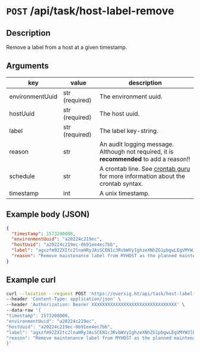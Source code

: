 # `POST` /api/task/host-label-remove

## Description

Remove a label from a host at a given timestamp.

## Arguments

| key             | value          | description                                                                                              |
| --------------- | -------------- | -------------------------------------------------------------------------------------------------------- |
| environmentUuid | str (required) | The environment uuid.                                                                                    |
| hostUuid        | str (required) | The host uuid.                                                                                           |
| label           | str (required) | The label key-string.                                                                                    |
| reason          | str            | An audit logging message. Although not required, it is **recommended** to add a reason!!                 |
| schedule        | str            | A crontab line. See [crontab guru](https://crontab.guru/) for more information about the crontab syntax. |
| timestamp       | int            | A unix timestamp.                                                                                        |

## Example body (JSON)

```json
{
  "timestamp": 1573200000,
  "environmentUuid": "a20224c219ec",
  "hostUuid": "a20224c219ec-0b91ee4ec7bb",
  "label": "agxzfm92ZXItc2lnaHRyJAsSCEN1c3RvbWVyIghzeXNhZG1pbgwLEgVMYWJlbBixip4BDA",
  "reason": "Remove maintenance label from MYHOST as the planned maintenance window is closed."
}
```

## Example curl

```bash
curl --location --request POST 'https://oversig.ht/api/task/host-label-remove' \
--header 'Content-Type: application/json' \
--header 'Authorization: Bearer XXXXXXXXXXXXXXXXXXXXXXXXXXXXXXXX' \
--data-raw '{
"timestamp": 1573200000,
"environmentUuid": "a20224c219ec",
"hostUuid": "a20224c219ec-0b91ee4ec7bb",
"label": "agxzfm92ZXItc2lnaHRyJAsSCEN1c3RvbWVyIghzeXNhZG1pbgwLEgVMYWJlbBixip4BDA",
"reason": "Remove maintenance label from MYHOST as the planned maintenance window is closed."
}'
```
